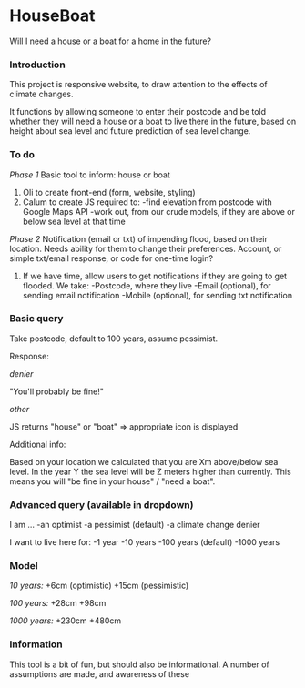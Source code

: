 HouseBoat
=========

Will I need a house or a boat for a home in the future?


### Introduction

This project is responsive website, to draw attention to the effects of climate changes.

It functions by allowing someone to enter their postcode and be told whether they will need a house or a boat to live there in the future, based on height about sea level and future prediction of sea level change.


### To do

*Phase 1*
Basic tool to inform: house or boat

1) Oli to create front-end (form, website, styling)
2) Calum to create JS required to:
-find elevation from postcode with Google Maps API
-work out, from our crude models, if they are above or below sea level at that time

*Phase 2*
Notification (email or txt) of impending flood, based on their location. Needs ability for them to change their preferences. Account, or simple txt/email response, or code for one-time login?

1) If we have time, allow users to get notifications if they are going to get flooded. We take:
-Postcode, where they live
-Email (optional), for sending email notification
-Mobile (optional), for sending txt notification



### Basic query

Take postcode, default to 100 years, assume pessimist.

Response:

*denier*

"You'll probably be fine!"

*other*

JS returns "house" or "boat" => appropriate icon is displayed

Additional info:

Based on your location we calculated that you are Xm above/below sea level. In the year Y the sea level will be Z meters higher than currently. This means you will "be fine in your house" / "need a boat".


### Advanced query (available in dropdown)

I am ...
-an optimist
-a pessimist (default)
-a climate change denier

I want to live here for:
-1 year
-10 years
-100 years (default)
-1000 years


### Model

*10 years:*
+6cm (optimistic)
+15cm (pessimistic)


*100 years:*
+28cm
+98cm


*1000 years:*
+230cm
+480cm


### Information

This tool is a bit of fun, but should also be informational. A number of assumptions are made, and awareness of these